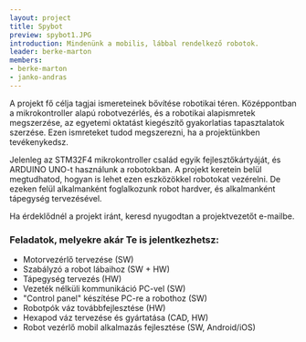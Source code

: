 ```yaml
---
layout: project
title: Spybot
preview: spybot1.JPG
introduction: Mindenünk a mobilis, lábbal rendelkező robotok.
leader: berke-marton
members:
- berke-marton
- janko-andras
---
```


A projekt fő célja tagjai ismereteinek bővítése robotikai téren. Középpontban a mikrokontroller alapú robotvezérlés, és a robotikai alapismretek megszerzése, az egyetemi oktatást kiegészítő gyakorlatias tapasztalatok szerzése. Ezen ismreteket tudod megszerezni, ha a projektünkben tevékenykedsz.

Jelenleg az STM32F4 mikrokontroller család egyik fejlesztőkártyáját, és ARDUINO UNO-t használunk a robotokban. A projekt keretein belül megtudhatod, hogyan is lehet ezen eszközökkel robotokat vezérelni. De ezeken felül alkalmanként foglalkozunk robot hardver, és alkalmanként tápegység tervezésével.

Ha érdeklődnél a projekt iránt, keresd nyugodtan a projektvezetőt e-mailbe.

### Feladatok, melyekre akár Te is jelentkezhetsz:
-	Motorvezérlő tervezése (SW)
-	Szabályzó a robot lábaihoz (SW + HW)
-	Tápegység tervezés (HW)
-	Vezeték nélküli kommunikáció PC-vel (SW)
-	"Control panel" készítése PC-re a robothoz (SW)
-	Robotpók váz továbbfejlesztése (HW)
-	Hexapod váz tervezése és gyártatása (CAD, HW)
-	Robot vezérlő mobil alkalmazás fejlesztése (SW, Android/iOS)


